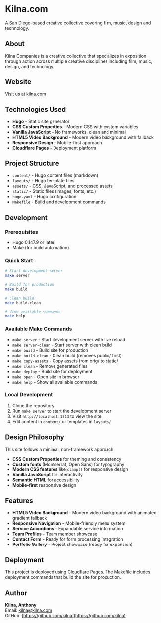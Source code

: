 # Kilna.com

A San Diego-based creative collective covering film, music, design and technology.

## About

Kilna Companies is a creative collective that specializes in exposition through action across multiple creative disciplines including film, music, design, and technology.

## Website

Visit us at [kilna.com](http://kilna.com)

## Technologies Used

- **Hugo** - Static site generator
- **CSS Custom Properties** - Modern CSS with custom variables
- **Vanilla JavaScript** - No frameworks, clean and minimal
- **HTML5 Video Background** - Modern video background with fallback
- **Responsive Design** - Mobile-first approach
- **Cloudflare Pages** - Deployment platform

## Project Structure

- `content/` - Hugo content files (markdown)
- `layouts/` - Hugo template files
- `assets/` - CSS, JavaScript, and processed assets
- `static/` - Static files (images, fonts, etc.)
- `hugo.yaml` - Hugo configuration
- `Makefile` - Build and development commands

## Development

### Prerequisites

- Hugo 0.147.9 or later
- Make (for build automation)

### Quick Start

```bash
# Start development server
make server

# Build for production
make build

# Clean build
make build-clean

# View available commands
make help
```

### Available Make Commands

- `make server` - Start development server with live reload
- `make server-clean` - Start server with clean build
- `make build` - Build site for production
- `make build-clean` - Clean build (removes public/ first)
- `make copy-assets` - Copy assets from orig/ to static/
- `make clean` - Remove generated files
- `make deploy` - Build site for deployment
- `make open` - Open site in browser
- `make help` - Show all available commands

### Local Development

1. Clone the repository
2. Run `make server` to start the development server
3. Visit `http://localhost:1313` to view the site
4. Edit content in `content/` or templates in `layouts/`

## Design Philosophy

This site follows a minimal, non-framework approach:

- **CSS Custom Properties** for theming and consistency
- **Custom fonts** (Montserrat, Open Sans) for typography
- **Modern CSS features** like `clamp()` for responsive design
- **Vanilla JavaScript** for interactivity
- **Semantic HTML** for accessibility
- **Mobile-first** responsive design

## Features

- **HTML5 Video Background** - Modern video background with animated gradient fallback
- **Responsive Navigation** - Mobile-friendly menu system
- **Service Accordions** - Expandable service information
- **Team Profiles** - Team member showcase
- **Contact Form** - Ready for form processing integration
- **Portfolio Gallery** - Project showcase (ready for expansion)

## Deployment

This project is deployed using Cloudflare Pages. The Makefile includes deployment commands that build the site for production.

## Author

**Kilna, Anthony**  
Email: kilna@kilna.com  
GitHub: [https://github.com/kilna](https://github.com/kilna)
